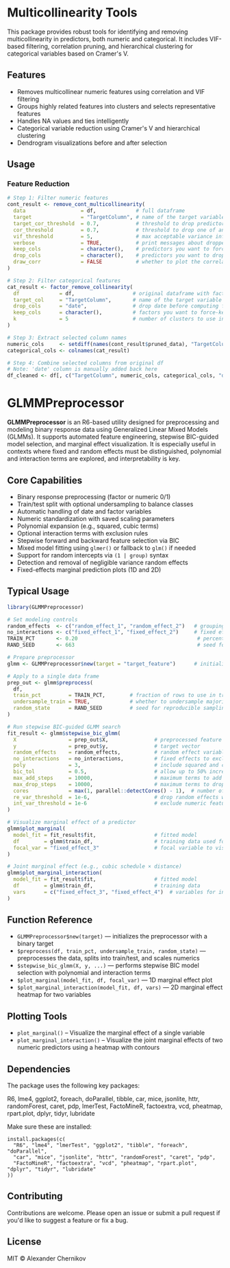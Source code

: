 Multicollinearity Tools
=======================

This package provides robust tools for identifying and removing multicollinearity in predictors, both numeric and categorical. It includes VIF-based filtering, correlation pruning, and hierarchical clustering for categorical variables based on Cramer's V.

Features
--------

- Removes multicollinear numeric features using correlation and VIF filtering
- Groups highly related features into clusters and selects representative features
- Handles NA values and ties intelligently
- Categorical variable reduction using Cramer's V and hierarchical clustering
- Dendrogram visualizations before and after selection

Usage
-----

### Feature Reduction

```r
# Step 1: Filter numeric features
cont_result <- remove_cont_multicollinearity(
  data                  = df,             # full dataframe
  target                = "TargetColumn", # name of the target variable (must be 0/1 numeric or binary factor)
  target_cor_threshold  = 0.7,            # threshold to drop predictors highly correlated with target
  cor_threshold         = 0.7,            # threshold to drop one of any two highly correlated predictors
  vif_threshold         = 5,              # max acceptable variance inflation factor
  verbose               = TRUE,           # print messages about dropped variables
  keep_cols             = character(),    # predictors you want to force-keep
  drop_cols             = character(),    # predictors you want to drop before filtering
  draw_corr             = FALSE           # whether to plot the correlation heatmap
)

# Step 2: Filter categorical features
cat_result <- factor_remove_collinearity(
  df             = df,                   # original dataframe with factors
  target_col     = "TargetColumn",       # name of the target variable
  drop_cols      = "date",               # drop date before computing factor similarity
  keep_cols      = character(),          # factors you want to force-keep
  k              = 5                     # number of clusters to use in hierarchical clustering
)

# Step 3: Extract selected column names
numeric_cols     <- setdiff(names(cont_result$pruned_data), "TargetColumn") # selected numeric features
categorical_cols <- colnames(cat_result)                                    # selected factor features

# Step 4: Combine selected columns from original df
# Note: 'date' column is manually added back here
df_cleaned <- df[, c("TargetColumn", numeric_cols, categorical_cols, "date"), drop = FALSE]

```



GLMMPreprocessor  
================

**GLMMPreprocessor** is an R6-based utility designed for preprocessing and modeling binary response data using Generalized Linear Mixed Models (GLMMs). It supports automated feature engineering, stepwise BIC-guided model selection, and marginal effect visualization. It is especially useful in contexts where fixed and random effects must be distinguished, polynomial and interaction terms are explored, and interpretability is key.

Core Capabilities  
------------------

- Binary response preprocessing (factor or numeric 0/1)
- Train/test split with optional undersampling to balance classes
- Automatic handling of date and factor variables
- Numeric standardization with saved scaling parameters
- Polynomial expansion (e.g., squared, cubic terms)
- Optional interaction terms with exclusion rules
- Stepwise forward and backward feature selection via BIC
- Mixed model fitting using `glmer()` or fallback to `glm()` if needed
- Support for random intercepts via `(1 | group)` syntax
- Detection and removal of negligible variance random effects
- Fixed-effects marginal prediction plots (1D and 2D)

Typical Usage  
-------------

```r
library(GLMMPreprocessor)

# Set modeling controls
random_effects  <- c("random_effect_1", "random_effect_2")   # grouping variables for random effects
no_interactions <- c("fixed_effect_1", "fixed_effect_2")     # fixed effects to exclude from interaction terms
TRAIN_PCT       <- 0.20                                       # percentage of data to use for training
RAND_SEED       <- 663                                        # seed for reproducibility

# Prepare preprocessor
glmm <- GLMMPreprocessor$new(target = "target_feature")      # initialize with binary target variable

# Apply to a single data frame
prep_out <- glmm$preprocess(
  df,
  train_pct         = TRAIN_PCT,        # fraction of rows to use in training set
  undersample_train = TRUE,             # whether to undersample majority class
  random_state      = RAND_SEED         # seed for reproducible sampling
)

# Run stepwise BIC-guided GLMM search
fit_result <- glmm$stepwise_bic_glmm(
  X                 = prep_out$X,               # preprocessed feature matrix
  y                 = prep_out$y,               # target vector
  random_effects    = random_effects,           # random effect variables
  no_interactions   = no_interactions,          # fixed effects to exclude from interactions
  poly              = 3,                        # include squared and cubic terms
  bic_tol           = 0.5,                      # allow up to 50% increase *from previous best BIC* when adding/removing terms
  max_add_steps     = 10000,                    # maximum terms to add during forward search
  max_drop_steps    = 10000,                    # maximum terms to drop during backward search
  cores             = max(1, parallel::detectCores() - 1),  # number of cores for parallel processing
  re_var_threshold  = 1e-6,                     # drop random effects with negligible variance
  int_var_threshold = 1e-6                      # exclude numeric features with low variance from interaction pool
)

# Visualize marginal effect of a predictor
glmm$plot_marginal(
  model_fit = fit_result$fit,                   # fitted model
  df        = glmm$train_df,                    # training data used for centering/scaling
  focal_var = "fixed_effect_3"                  # focal variable to visualize
)

# Joint marginal effect (e.g., cubic schedule × distance)
glmm$plot_marginal_interaction(
  model_fit = fit_result$fit,                   # fitted model
  df        = glmm$train_df,                    # training data
  vars      = c("fixed_effect_3", "fixed_effect_4")  # variables for interaction plot
)

```

Function Reference  
------------------

- `GLMMPreprocessor$new(target)` — initializes the preprocessor with a binary target
- `$preprocess(df, train_pct, undersample_train, random_state)` — preprocesses the data, splits into train/test, and scales numerics
- `$stepwise_bic_glmm(X, y, ...)` — performs stepwise BIC model selection with polynomial and interaction terms
- `$plot_marginal(model_fit, df, focal_var)` — 1D marginal effect plot
- `$plot_marginal_interaction(model_fit, df, vars)` — 2D marginal effect heatmap for two variables

Plotting Tools
--------------

- `plot_marginal()` – Visualize the marginal effect of a single variable
- `plot_marginal_interaction()` – Visualize the joint marginal effects of two numeric predictors using a heatmap with contours

Dependencies
------------

The package uses the following key packages:

R6, lme4, ggplot2, foreach, doParallel, tibble, car, mice, jsonlite, httr, randomForest, caret, pdp, lmerTest, FactoMineR, factoextra, vcd, pheatmap, rpart.plot, dplyr, tidyr, lubridate

Make sure these are installed:

    install.packages(c(
      "R6", "lme4", "lmerTest", "ggplot2", "tibble", "foreach", "doParallel",
      "car", "mice", "jsonlite", "httr", "randomForest", "caret", "pdp",
      "FactoMineR", "factoextra", "vcd", "pheatmap", "rpart.plot", "dplyr", "tidyr", "lubridate"
    ))

Contributing
------------

Contributions are welcome. Please open an issue or submit a pull request if you'd like to suggest a feature or fix a bug.

License
-------

MIT © Alexander Chernikov


